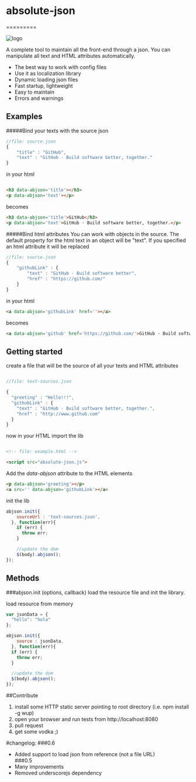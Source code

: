 # absolute-json
=========

![logo](logo.gif)

A complete tool to maintain all the front-end through a json. You can manipulate all text and HTML attributes automatically.

* The best way to work with config files
* Use it as localization library
* Dynamic loading json files
* Fast startup, lightweight
* Easy to maintain
* Errors and warnings

## Examples

#####Bind your texts with the source json
```javascript
//file: source.json
{
	"title" : "GitHub",
	"text" : "GitHub · Build software better, together."
}
```
in your html
```html

<h3 data-abjson='title'></h3>
<p data-abjson='text'></p>
```
becomes
```html
<h3 data-abjson='title'>GitHub</h3>
<p data-abjson='text'>GitHub · Build software better, together.</p>
```


#####Bind html attributes
You can work with objects in the source. The default property for the html text in an object will be "text". If you specified an html attribute it will be replaced
```javascript
//file: source.json
{
	"githubLink" : {
		"text" : "GitHub · Build software better",
		"href" : "https://github.com/"
	}
}
```
in your html
```html
<a data-abjson='githubLink' href=''></a>
```
becomes
```html
<a data-abjson='github' href='https://github.com/'>GitHub · Build software better</a>
```

## Getting started
create a file that will be the source of all your texts and HTML attributes

```javascript

//file: text-sources.json

{
  "greeting" : "Hello!!!",
  "githubLink" : {
    "text" : "GitHub · Build software better, together.",
    "href" : "http://www.github.com"
  }
}
```

now in your HTML import the lib


```html

<!-- file: example.html -->

<script src="absolute-json.js">

```

Add the *data-abjson* attribute to the HTML elements

```html
<p data-abjson='greeting'></p>
<a src='' data-abjson='githubLink'></a>
```

init the lib

```javascript
abjson.init({
    sourceUrl : 'text-sources.json',
  }, function(err){
    if (err) {
      throw err;
    }

    //update the dom
    $(body).abjson();
});
```
## Methods
###abjson.init (options, callback)
load the resource file and init the library. 

load resource from memory
```javascript
var jsonData = {
  "hello": "hola"
};

abjson.init({
    source : jsonData,
  }, function(err){
  if (err) {
    throw err;
  }

  //update the dom
  $(body).abjson();
});
```

##Contribute
1. install some HTTP static server pointing to root directory (i.e. npm install -g wup)
2. open your browser and run tests from http://localhost:8080
3. pull request
4. get some vodka ;)

#changelog:
###0.6  
- Added support to load json from reference (not a file URL)  
###0.5
- Many improvements
- Removed underscorejs dependency
